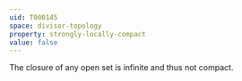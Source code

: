 ```yaml
---
uid: T000145
space: divisor-topology
property: strongly-locally-compact
value: false
---
```

The closure of any open set is infinite and thus not compact.

